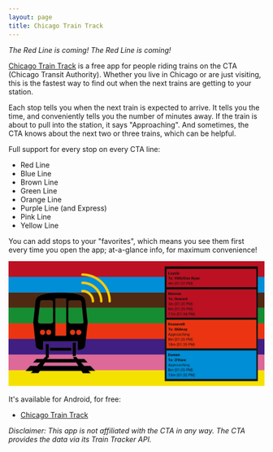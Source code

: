 ```yaml
---
layout: page
title: Chicago Train Track
---
```


_The Red Line is coming! The Red Line is coming!_

[Chicago Train Track](https://play.google.com/store/apps/details?id=com.vikinghammer.cta) is a free app for people riding trains on the CTA (Chicago Transit Authority). Whether you live in Chicago or are just visiting, this is the fastest way to find out when the next trains are getting to your station.

Each stop tells you when the next train is expected to arrive. It tells you the time, and conveniently tells you the number of minutes away. If the train is about to pull into the station, it says "Approaching". And sometimes, the CTA knows about the next two or three trains, which can be helpful.

Full support for every stop on every CTA line:

- Red Line
- Blue Line
- Brown Line
- Green Line
- Orange Line
- Purple Line (and Express)
- Pink Line
- Yellow Line

You can add stops to your "favorites", which means you see them first every time you open the app; at-a-glance info, for maximum convenience!

<img src="/wp-content/uploads/chicago-train-track-feature-graphic.png" alt="Chicago Train Track" />

It's available for Android, for free:

- [Chicago Train Track](https://play.google.com/store/apps/details?id=com.vikinghammer.cta)

_Disclaimer: This app is not affiliated with the CTA in any way. The CTA provides the data via its Train Tracker API._
